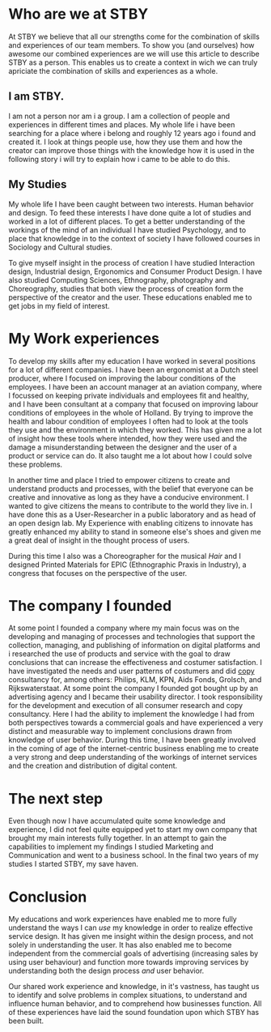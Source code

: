 # Who are we at STBY

At STBY we believe that all our strengths come for the combination of skills and experiences of our team members. To show you (and ourselves) how awesome our combined experiences are we will use this article to describe STBY as a person. This enables us to create a context in wich we can truly apriciate the combination of skills and experiences as a whole.


## I am STBY.

I am not a person nor am i a group. I am a collection of people and experiences in different times and places. My whole life i have been searching for a place where i belong and roughly 12 years ago i found and created it. I look at things people use, how they use them and how the creator can improve those things with the knowledge how it is used in the following story i will try to explain how i came to be able to do this.  

## My Studies

My whole life I have been caught between two interests. Human behavior and design. To feed these interests I have done quite a lot of studies and worked in a lot of different places. To get a better understanding of the workings of the mind of an individual I have studied Psychology, and to place that knowledge in to the context of society I have followed courses in Sociology and Cultural studies.

To give myself insight in the process of creation I have studied Interaction design, Industrial design, Ergonomics and Consumer Product Design. I have also studied Computing Sciences, Ethnography, photography and Choreography, studies that both view the process of creation form the perspective of the creator and the user. These educations enabled me to get jobs in my field of interest.

# My Work experiences

To develop my skills after my education I have worked in several positions for a lot of different companies. I have been an ergonomist at a Dutch steel producer, where I focused on improving the labour conditions of the employees. I have been an account manager at an aviation company, where I focussed on keeping private individuals and employees fit and healthy, and I have been consultant at a company that focused on improving labour conditions of employees in the whole of Holland. By trying to improve the health and labour condition of employees I often had to look at the tools they use and the environment in which they worked. This has given me a lot of insight how these tools where intended, how they were used and the damage a misunderstanding between the designer and the user of a product or service can do. It also taught me a lot about how I could solve these problems.

In another time and place I tried to empower citizens to create and understand products and processes, with the belief that everyone can be creative and innovative as long as they have a conducive environment. I wanted to give citizens the means to contribute to the world they live in.  I have done this as a User-Researcher in a public laboratory and as head of an open design lab.  My Experience with enabling citizens to innovate has greatly enhanced my ability to stand in someone else's shoes and given me a great deal of insight in the thought process of users.

During this time I also was a Choreographer for the musical *Hair* and I designed Printed Materials for EPIC (Ethnographic Praxis in Industry), a congress that focuses on the perspective of the user.  
# The company I founded

At some point I founded a company where my main focus was on the developing and managing of processes and technologies that support the collection, managing, and publishing of information on digital platforms and i researched the use of products and service with the goal to draw conclusions that can increase the effectiveness and costumer satisfaction.
I have investigated the needs and user patterns of costumers and did [copy](https://en.wikipedia.org/wiki/Copywriting) consultancy for, among others: Philips, KLM, KPN, Aids Fonds, Grolsch, and Rijkswaterstaat. At some point the company I founded got bought up by an advertising agency and I became their usability director. I took responsibility for the development and execution of all consumer research and copy consultancy. Here I had the ability to implement the knowledge I had from both perspectives towards a commercial goals and have experienced a very distinct and measurable way to implement conclusions drawn from knowledge of user behavior. During this time, I have been greatly involved in the coming of age of the internet-centric business enabling me to create a very strong and deep understanding of the workings of internet services and the creation and distribution of digital content.

# The next step

Even though now I have accumulated quite some knowledge and experience, I did not feel quite equipped yet to start my own company that brought my main interests fully together. In an attempt to gain the capabilities to implement my findings I studied Marketing and Communication and went to a business school. In the final two years of my studies I started STBY, my save haven.

# Conclusion

My educations and work experiences have enabled me to more fully understand the ways I can *use* my knowledge in order to realize effective service design. It has given me insight within the design process, and not solely in understanding the user. It has also enabled me to become independent from the commercial goals of advertising (increasing sales by using user behaviour) and function more towards improving services by understanding both the design process *and* user behavior.

Our shared work experience and knowledge, in it's vastness, has taught us to identify and solve problems in complex situations, to understand and influence human behavior, and to comprehend how businesses function. All of these experiences have laid the sound foundation upon which STBY has been built.
